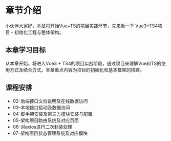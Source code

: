 # 章节介绍

小伙伴大家好，本章将开始Vue+TS的项目实践环节，先来看一下 Vue3+TS4项目 - 初始化工程与整体架构。

## 本章学习目标

从本章开始，将进入Vue3 + TS4的项目实战阶段，通过项目来理解Vue和TS的使用方式及结合方式。本章重点内容为项目的初始化和基本框架的搭建。


## 课程安排

- 02-后端接口文档说明及在线数据访问
- 03-本地接口启动及数据访问
- 04-脚手架安装及第三方模块安装与配置
- 05-架构项目路由系统及对应页面
- 06-对axios进行二次封装处理
- 07-架构项目状态管理系统及对应模块
